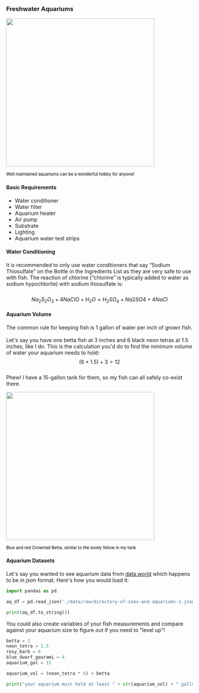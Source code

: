 ### Freshwater Aquariums
<img src="http://www.petmetwice.com/wp-content/uploads/2022/03/neon-tetras-in-an-aquarium-e1646348094176-768x513.jpg" width="400px"></img>
<p style="color:black; font-size:80%"> Well maintained aquariums can be a wonderful hobby for anyone! </p>
     
#### Basic Requirements
- Water conditioner
- Water filter
- Aquarium heater
- Air pump
- Substrate
- Lighting
- Aquarium water test strips

#### Water Conditioning
It is recommended to only use water conditioners that say “Sodium Thiosulfate” on the Bottle in the Ingredients List as they are very safe to use with fish. The reaction of chlorine (“chlorine” is typically added to water as sodium hypochlorite) with sodium thiosulfate is:<br><br>
$$ Na_2S_2O_3 + 4NaClO + H_2O = H_2SO_4 + Na2SO4 + 4NaCl $$

#### Aquarium Volume
The common rule for keeping fish is 1 gallon of water per inch of grown fish. 
<br><br>
Let's say you have one betta fish at 3 inches and 6 black neon tetras at 1.5 inches, like I do. This is the calculation you'd do to find the minimum volume of water your aquarium needs to hold: <br>
$$(6 \times 1.5) + 3 = 12 $$ <br>
Phew! I have a 15-gallon tank for them, so my fish can all safely co-exist there.

<img src="https://www.fishkeepingworld.com/wp-content/uploads/2017/11/Crowntail-Betta-Care-Guide-Lifespan-Facts-and-Compatibility-Banner-1.jpg" width="400px"> </img>
<p style="color:black; font-size:80%"> Blue and red Crowntail Betta, similar to the lovely fellow in my tank </p>

#### Aquarium Datasets
Let's say you wanted to see aquarium data from [data.world](https://data.world/city-of-ny/gzk5-mux8) which happens to be in *json* format. Here's how you would load it:

```python
import pandas as pd

aq_df = pd.read_json('./data/raw/directory-of-zoos-and-aquariums-1.json')

print(aq_df.to_string()) 
```

You could also create variables of your fish measurements and compare against your aquarium size to figure out if you need to "level up"!

```python
betta = 3
neon_tetra = 1.5
rosy_barb = 6
blue_dwarf_gourami = 4
aquarium_gal = 15

aquarium_vol = (neon_tetra * 6) + betta

print("your aquarium must hold at least " + str(aquarium_vol) + " gallons of water to have this many fish!")
```





